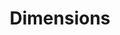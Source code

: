 ---
bigquery: https://console.cloud.google.com/bigquery?p=covid-19-dimensions-ai&page=table&d=data&t=publications
contributors: Digital Science, https://www.digital-science.com/
cost: Free for personal, non-commercial use.
description: Dimensions contains more than 100 million publications, ranging from
  articles published in scholarly journals, books and book chapters, to preprints
  and conference proceedings. All publications are contextualized with linked data
  sets, funding, publications, patents, clinical trials, and policy documents. You
  can also view associated categories, funders, institutions, and researcher profiles.
documentation: https://docs.dimensions.ai/bigquery/index.html
last_edit: 04/09/2022, 08:51:06
location: https://www.dimensions.ai/products/free/
maintained_by: Digital Science, https://www.digital-science.com/
schema_fields:
- researcher_ids
- jurisdiction
- mesh_terms
- priority_year
- acronyms
- original_assignee_orgs
- funding_nzd
- abstract
- funding_amount
- book_series_title
- brief_title
- open_access_categories
- research_org_city_names
- start_date
- conditions
- start_year
- category_hra
- original_title
- types
- category_rcdc
- external_ids
- proceedings_title
- created_date
- assignee_orgs
- issue
- embargo_date
- research_org_country_names
- resulting_publication_ids
- volume
- labels
- isbn
- date_online
- journal
- funding_chf
- category_for
- category_hrcs_rac
- research_org_state_names
- funding_eur
- cited_by_ids
- reference_ids
- funder_org_state_codes
- funding_usd
- date_imported_gbq
- year
- original_assignee_countries
- investigators
- funder_orgs
- kind
- funding_aud
- application_number
- category_sdg
- expiration_year
- patent_ids
- eisbn
- legal_status
- cpc
- email_address
- repository_name
- type
- address
- research_org_state_codes
- associated_publication_pmid
- original_abstract
- ipcr
- publisher
- subtitles
- granted_year
- interventions
- funder_org_countries
- category_hrcs_hc
- legal_events
- assignee_countries
- current_assignee_countries
- status
- arxiv_id
- gender
- date_normal
- mesh_headings
- current_assignee_orgs
- end_date
- current_assignee
- category_uoa
- family_members_ids
- phase
- authors
- open_access_categories_v2
- metrics
- acknowledgements
- supporting_grant_ids
- expiration_date
- date_print
- funding_jpy
- priority_date
- language
- funder_org_cities
- pages
- inventor_names
- id
- conference
- associated_publication_arxiv_id
- grant_number
- wikipedia_url
- funding_details
- funder_countries
- funding_currency
- end_year
- publication_ids
- pmcid
- granted_date
- doi
- source_id
- funder_org_acronyms
- acronym
- associated_grant_ids
- foa_number
- resulting_publication_doi
- research_org_countries
- linkout
- associated_publication_id
- filing_status
- clinical_trial_ids
- description
- funder_org
- citations_count
- repository_id
- funding_cny
- category_bra
- category_icrp_cso
- aliases
- funding_cad
- active_years
- links
- repository_url
- name
- associated_publication_doi
- category_icrp_ct
- family_count
- categories
- concepts
- editors
- organisation_details
- registry
- title
- date_inserted
- filing_date
- citation_string
- publication_year
- family_id
- license
- publication_date
- date
- original_assignee
- date_modified
- research_org_cities
- parent_id
- citations
- research_orgs
- established
- filing_year
- relationships
- altmetrics
- pmid
- book_title
- journal_lists
- funding_gbp
shortname: dimensions
tags:
- scholarly literature
- patents
- funding
- clinical trials
- academic profiles
terms_of_use: 'Use of both the Dimensions COVID-19 dataset and full Dimensions dataset
  are subject to the Dimensions Terms of use: https://www.dimensions.ai/policies-terms-legal '
title: Dimensions
uuid: dcff88bd-fe6b-4fdb-8159-809bf9d7bc1c
---